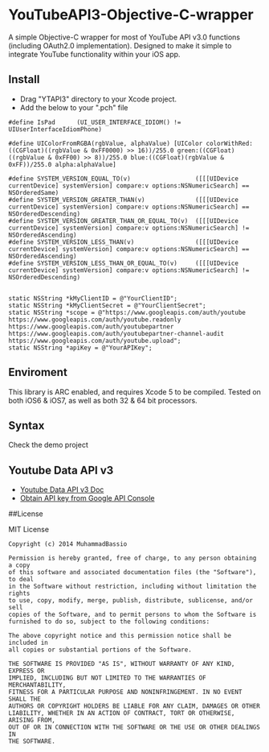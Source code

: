 YouTubeAPI3-Objective-C-wrapper
===============================

A simple Objective-C wrapper for most of YouTube API v3.0 functions (including OAuth2.0 implementation).
Designed to make it simple to integrate YouTube functionality within your iOS app.



## Install
- Drag "YTAPI3" directory to your Xcode project.
- Add the below to your ".pch" file

```
#define IsPad      (UI_USER_INTERFACE_IDIOM() != UIUserInterfaceIdiomPhone)

#define UIColorFromRGBA(rgbValue, alphaValue) [UIColor colorWithRed:((CGFloat)((rgbValue & 0xFF0000) >> 16))/255.0 green:((CGFloat)((rgbValue & 0xFF00) >> 8))/255.0 blue:((CGFloat)(rgbValue & 0xFF))/255.0 alpha:alphaValue]

#define SYSTEM_VERSION_EQUAL_TO(v)                  ([[[UIDevice currentDevice] systemVersion] compare:v options:NSNumericSearch] == NSOrderedSame)
#define SYSTEM_VERSION_GREATER_THAN(v)              ([[[UIDevice currentDevice] systemVersion] compare:v options:NSNumericSearch] == NSOrderedDescending)
#define SYSTEM_VERSION_GREATER_THAN_OR_EQUAL_TO(v)  ([[[UIDevice currentDevice] systemVersion] compare:v options:NSNumericSearch] != NSOrderedAscending)
#define SYSTEM_VERSION_LESS_THAN(v)                 ([[[UIDevice currentDevice] systemVersion] compare:v options:NSNumericSearch] == NSOrderedAscending)
#define SYSTEM_VERSION_LESS_THAN_OR_EQUAL_TO(v)     ([[[UIDevice currentDevice] systemVersion] compare:v options:NSNumericSearch] != NSOrderedDescending)


static NSString *kMyClientID = @"YourClientID";
static NSString *kMyClientSecret = @"YourClientSecret";
static NSString *scope = @"https://www.googleapis.com/auth/youtube https://www.googleapis.com/auth/youtube.readonly https://www.googleapis.com/auth/youtubepartner https://www.googleapis.com/auth/youtubepartner-channel-audit https://www.googleapis.com/auth/youtube.upload";
static NSString *apiKey = @"YourAPIKey";

```

## Enviroment
This library is ARC enabled, and requires Xcode 5 to be compiled.
Tested on both iOS6 & iOS7, as well as both 32 & 64 bit processors.


## Syntax
Check the demo project


## Youtube Data API v3
- [Youtube Data API v3 Doc](https://developers.google.com/youtube/v3/)
- [Obtain API key from Google API Console](https://console.developers.google.com)

##License

MIT License

```
Copyright (c) 2014 MuhammadBassio

Permission is hereby granted, free of charge, to any person obtaining a copy
of this software and associated documentation files (the "Software"), to deal
in the Software without restriction, including without limitation the rights
to use, copy, modify, merge, publish, distribute, sublicense, and/or sell
copies of the Software, and to permit persons to whom the Software is
furnished to do so, subject to the following conditions:

The above copyright notice and this permission notice shall be included in
all copies or substantial portions of the Software.

THE SOFTWARE IS PROVIDED "AS IS", WITHOUT WARRANTY OF ANY KIND, EXPRESS OR
IMPLIED, INCLUDING BUT NOT LIMITED TO THE WARRANTIES OF MERCHANTABILITY,
FITNESS FOR A PARTICULAR PURPOSE AND NONINFRINGEMENT. IN NO EVENT SHALL THE
AUTHORS OR COPYRIGHT HOLDERS BE LIABLE FOR ANY CLAIM, DAMAGES OR OTHER
LIABILITY, WHETHER IN AN ACTION OF CONTRACT, TORT OR OTHERWISE, ARISING FROM,
OUT OF OR IN CONNECTION WITH THE SOFTWARE OR THE USE OR OTHER DEALINGS IN
THE SOFTWARE.

```
